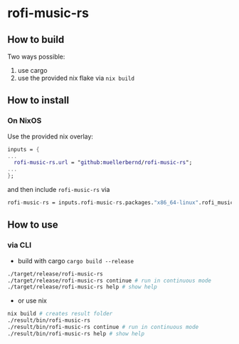 # rofi-music-rs

## How to build

Two ways possible:

1. use cargo
2. use the provided nix flake via `nix build`

## How to install

### On NixOS

Use the provided nix overlay:

```nix
inputs = {
...
  rofi-music-rs.url = "github:muellerbernd/rofi-music-rs";
...
};

```

and then include `rofi-music-rs` via

```nix
rofi-music-rs = inputs.rofi-music-rs.packages."x86_64-linux".rofi_music_rs;
```

## How to use

### via CLI

- build with cargo `cargo build --release`

```bash
./target/release/rofi-music-rs
./target/release/rofi-music-rs continue # run in continuous mode
./target/release/rofi-music-rs help # show help
```

- or use nix

```bash
nix build # creates result folder
./result/bin/rofi-music-rs
./result/bin/rofi-music-rs continue # run in continuous mode
./result/bin/rofi-music-rs help # show help
```
